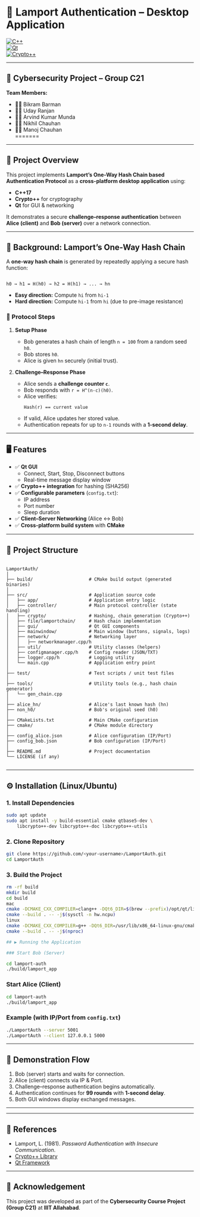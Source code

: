 
# 🔐 Lamport Authentication – Desktop Application  

[![C++](https://img.shields.io/badge/C++-17-blue.svg)](https://isocpp.org/)  
[![Qt](https://img.shields.io/badge/Qt-Framework-green.svg)](https://www.qt.io/)  
[![Crypto++](https://img.shields.io/badge/Crypto%2B%2B-Cryptography-orange.svg)](https://www.cryptopp.com/)  

---


## 📌 Cybersecurity Project – Group C21  

**Team Members:**  
- 👨‍💻 Bikram Barman  
- 👨‍💻 Uday Ranjan  
- 👨‍💻 Arvind Kumar Munda  
- 👨‍💻 Nikhil Chauhan  
- 👨‍💻 Manoj Chauhan  
=======


---

## 🚀 Project Overview  

This project implements **Lamport’s One-Way Hash Chain based Authentication Protocol** as a **cross-platform desktop application** using:  
- **C++17**  
- **Crypto++** for cryptography  
- **Qt** for GUI & networking  

It demonstrates a secure **challenge–response authentication** between **Alice (client)** and **Bob (server)** over a network connection.  

---

## 🔐 Background: Lamport’s One-Way Hash Chain  

A **one-way hash chain** is generated by repeatedly applying a secure hash function:

```

h0 → h1 = H(h0) → h2 = H(h1) → ... → hn

````

- **Easy direction:** Compute `hi` from `hi-1`  
- **Hard direction:** Compute `hi-1` from `hi` (due to pre-image resistance)  

### 🔄 Protocol Steps  

1. **Setup Phase**  
   - Bob generates a hash chain of length `n = 100` from a random seed `h0`.  
   - Bob stores `h0`.  
   - Alice is given `hn` securely (initial trust).  

2. **Challenge–Response Phase**  
   - Alice sends a **challenge counter `c`**.  
   - Bob responds with `r = H^(n-c)(h0)`.  
   - Alice verifies:  
     ```
     Hash(r) == current value
     ```
   - If valid, Alice updates her stored value.  
   - Authentication repeats for up to `n-1` rounds with a **1-second delay**.  

---

## 🖥️ Features  

- ✅ **Qt GUI**  
  - Connect, Start, Stop, Disconnect buttons  
  - Real-time message display window  
- ✅ **Crypto++ integration** for hashing (SHA256)  
- ✅ **Configurable parameters** (`config.txt`):  
  - IP address  
  - Port number  
  - Sleep duration  
- ✅ **Client–Server Networking** (Alice ↔ Bob)  
- ✅ **Cross-platform build system** with **CMake**  

---

## 📂 Project Structure  

````

LamportAuth/
│
├── build/                     # CMake build output (generated binaries)
│
├── src/                       # Application source code
│   ├── app/                   # Application entry logic
│   ├── controller/            # Main protocol controller (state handling)
│   ├── crypto/                # Hashing, chain generation (Crypto++)
│   ├── file/lamportchain/     # Hash chain implementation
│   ├── gui/                   # Qt GUI components
│   ├── mainwindow/            # Main window (buttons, signals, logs)
│   ├── network/               # Networking layer
│   │   ├── networkmanager.cpp/h
│   ├── util/                  # Utility classes (helpers)
│   ├── configmanager.cpp/h    # Config reader (JSON/TXT)
│   ├── logger.cpp/h           # Logging utility
│   └── main.cpp               # Application entry point
│
├── test/                      # Test scripts / unit test files
│
├── tools/                     # Utility tools (e.g., hash chain generator)
│   └── gen_chain.cpp
│
├── alice_hn/                  # Alice's last known hash (hn)
├── non_h0/                    # Bob's original seed (h0)
│
├── CMakeLists.txt             # Main CMake configuration
├── cmake/                     # CMake module directory
│
├── config_alice.json          # Alice configuration (IP/Port)
├── config_bob.json            # Bob configuration (IP/Port)
│
├── README.md                  # Project documentation
└── LICENSE (if any)


````

---

## ⚙️ Installation (Linux/Ubuntu)  

### 1. Install Dependencies  
```bash
sudo apt update
sudo apt install -y build-essential cmake qtbase5-dev \
    libcrypto++-dev libcrypto++-doc libcrypto++-utils
````

### 2. Clone Repository

```bash
git clone https://github.com/<your-username>/LamportAuth.git
cd LamportAuth
```

### 3. Build the Project

```bash
rm -rf build
mkdir build
cd build
mac
cmake -DCMAKE_CXX_COMPILER=clang++ -DQt6_DIR=$(brew --prefix)/opt/qt/lib/cmake/Qt6 ..
cmake --build . -- -j$(sysctl -n hw.ncpu)
linux
cmake -DCMAKE_CXX_COMPILER=g++ -DQt6_DIR=/usr/lib/x86_64-linux-gnu/cmake/Qt6 ..
cmake --build . -- -j$(nproc)

## ▶️ Running the Application

### Start Bob (Server)
```
```bash
cd lamport-auth
./build/lamport_app
```

### Start Alice (Client)

```bash
cd lamport-auth
./build/lamport_app
```

### Example (with IP/Port from `config.txt`)

```bash
./LamportAuth --server 5001
./LamportAuth --client 127.0.0.1 5000
```

---

## 🧪 Demonstration Flow

1. Bob (server) starts and waits for connection.
2. Alice (client) connects via IP & Port.
3. Challenge–response authentication begins automatically.
4. Authentication continues for **99 rounds** with **1-second delay**.
5. Both GUI windows display exchanged messages.

---

---

## 📖 References

* Lamport, L. (1981). *Password Authentication with Insecure Communication*.
* [Crypto++ Library](https://www.cryptopp.com/)
* [Qt Framework](https://www.qt.io/)

---

## 🏫 Acknowledgement

This project was developed as part of the **Cybersecurity Course Project (Group C21)** at **IIIT Allahabad**.


